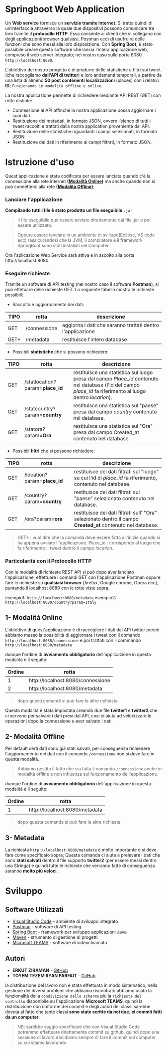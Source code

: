 # Springboot Web Application

Un **Web service** fornisce un **servizio tramite Internet**. Si tratta quindi di un’interfaccia attraverso la quale due dispositivi possono comunicare tra loro tramite il **protocollo HTTP**. Essa consente ai clienti che si collegano con degli applicazioni(browser qualsiasi, Postman ecc) di usufruire delle funzioni che sono messi alla loro disposizione. Con **Spring Boot**, è stato possibile creare questo software che lancia l'intera applicazione web, compreso il web server integrato;
    nel nostro caso sulla porta 8080 `http://localhost:8080`.

L'obiettivo del nostro progetto è di produrre delle statistiche e filtri sui tweet (che raccogliamo **dall'API di twitter**) e loro andamenti temporali, a partire da una lista di almeno **50 post contenenti localizzazioni** (places) con i relativi **ID**; `Funzionando in modalità offline e online`. 

La nostra applicazione permette di richiedere mediante API REST (GET) con rotte distinte:

-   Connessione al API affinché la nostra applicazione possa aggiornare i suoi dati.
-   Restituzione dei metadati, in formato JSON, ovvero l’elenco di tutti i tweet raccolti e trattati dalla nostra application proveniente dal API.
-   Restituzione delle statistiche riguardanti i campi selezionati, in formato JSON.
-   Restituzione dei dati in riferimento ai campi filtrati, in formato JSON.

  
# Istruzione d'uso

Quest'applicazione è stata codificata per essere lanciata quando c'è la connessione alla rete internet **([Modalità Online](https://github.com/erkutziraman/Progetto_Esame#1--modalit%C3%A0-online))** ma anche quando non si può connettersi alla rete **([Modalità Offline](https://github.com/erkutziraman/Progetto_Esame#2--modalit%C3%A0-offline))**; 

 ### Lanciare l'applicazione
 **Compilando tutti i file è stato prodotto un file eseguibile** `.jar` 

> Il file eseguibile può essere avviato direttamente dal file .jar e poi essere utilizzato.

> Oppure essere lanciare in un ambiente di svillupo(Eclipse, VS code ecc) rassicurandosi che la JVM, il compilatore e il framework SpringBoot sono stati installati nel Computer  .

Ora l'aplicazione Web Service sarà attiva e in ascolto alla porta http://localhost:8080.
 

### Eseguire richieste

Tramite un software di API testing (nel nostro caso il software **Postman**), si può effetuare delle richieste GET. 
 La seguente tabella mostra le richieste possibili:
  - Raccolta e aggiornamento dei dati:
 
 |    TIPO        |rotta                          |descrizione                                |
|----------------|-------------------------------|-------------------------------------------|
|GET             |/connessione                      |aggiorna i dati che saranno trattati dentro l'applicazione           |
|GET*             |/metadata                          |restituisce l'intero database    |


   - Possibili **statistiche** che si possono richiedere:

 |    TIPO        |rotta                          |descrizione                                |
|----------------|-------------------------------|-------------------------------------------|
|GET             |/statlocation?param=**place_id**      |restituisce una statistica sul luogo presa dal campo *Place_id* contenuto nel database (l'id del campo *place_id* fa riferimento al luogo dentro *location*).
|GET             |/statcountry?param=**country**      |restituisce una statistica sul "paese" presa dal campo *country* contenuto nel database.
|GET             |/statora?param=**Ora**      |restituisce una statistica sul "Ora" presa dal campo Created_at contenuto nel database.     |

- Possibili **filtri** che si possono richiedere:

 |    TIPO        |rotta                          |descrizione                                |
|----------------|-------------------------------|-------------------------------------------|
|GET             |/location?param=**place_id**      |restituisce dei dati filtrati sul "luogo" su cui l'id di *place_id* fa riferimento, contenuto nel database.     |
|GET            |/country?param=**country**      |restituisce dei dati filtrati sul "paese" selezionato contenuto nel database.     |
|GET            |/ora?param=**ora**      |restituisce dei dati filtrati sull' "Ora" selezionato dentro il campo **Created_at** contenuto nel database.     |


> GET* : vuol dire che la comanda deve essere fatta all'inizio quando si ha appena avviato l''applicazione.
> Place_id : corrisponde al luogo che fa riferimento il tweet dentro il campo *location*.

### Particolarità con il Protocollo HTTP
Con le modalità di richieste REST API si può dopo aver lanciato l'applicazione, effettuare i comandi GET con l'applicazione Postman oppure fare le richieste su **qualsiasi browser** (firefox, Google chrome, Opera ecc),
  puntando il localhost 8080 con le rotte viste sopra.

esempio1:  `http://localhost:8080/metadata`
esempio2:  `http://localhost:8080/country?param=Italy`


## 1- Modalità Online

L'obiettivo di quest'applicazione è di raccogliere i dati dal API twitter perciò abbiamo messo la possibilità di aggiornare i tweet con il comando
`http://localhost:8080/connessione`
e poi  trattati con il commando 
`http://localhost:8080/metadata`

dunque l'ordine di **avviamento obbligatorio** dell'applicazione in questa modalità è il seguito:

|    Ordine       |rotta                        |
|----------------|-------------------------------|
|1             |http://localhost:8080/connessione|                            
|2             |http://localhost:8080/metadata                          |

> dopo questi comandi si può fare le altre richieste.

Questa modalità è stata impostata creando due file **twitter1** e **twitter2** che ci servono per salvare i dati presi dal API, cosi ci aiuta ad velocizzare le operazioni dopo la connessione e aver salvato i dati.

## 2- Modalità Offline

Per default certi dati sono già stati salvati,  per conseguenza richiedere l'aggiornamento dei dati con il comando `/connessione` non si deve fare in questa modalità.
> Abbiamo gestito il fatto che sia fatta il comando `/connessione` anche in modalità offline e non influenza sul funzionamento dell'applicazione.

dunque l'ordine di **avviamento obbligatorio** dell'applicazione in questa modalità è il seguito:

|    Ordine       |rotta                        |
|----------------|-------------------------------|
|1             |http://localhost:8080/metadata |

> dopo questa comanda si può fare le altre richieste.


## 3- Metadata

La richiesta `http://localhost:8080/metadata` è molto importante e si deve fare come specificato sopra;
Questa comanda ci aiuta a prelevare i dati che sono **stati salvati** dentro il file supporto **twitter2** (per essere messi dentro una Stringa) e quindi tutte le richieste che verranno fatte di conseguenza saranno **molto più veloci**.


# Sviluppo 

## Software Utilizzati
* [Visual Studio Code](https://code.visualstudio.com/) - ambiente di sviluppo integrato
*  [Postman](https://www.postman.com/) - software di API testing
* [Spring Boot](https://spring.io/projects/spring-boot) - framework per  sviluppo applicazioni Java
* [Maven](https://maven.apache.org/) - strumento di gestione di progetti
* [Microsoft TEAMS](https://www.microsoft.com/en-us/microsoft-365/microsoft-teams/group-chat-software) - software di videochiamata 


## Autori
* **ERKUT ZIRAMAN** - [GitHub](https://github.com/erkutziraman)
* **TOYEM TEZEM RYAN PARFAIT** - [GitHub](https://github.com/toyemryan)

la distribuzione del lavoro non è stata effettuata in modo sistematico, nella gestione dei diversi problemi che abbiamo riscontrato abbiamo usato la funzionalità della `condivizione dello schermo` più la `richiesta del controllo` disponibile su l'applicazione **Microsoft TEAMS**, quindi la distribuzione non uniforme dei commit e degli autori dei classi sarebbe dovuta al fatto che tante classi **sono state scritte da noi due**, **ei commit fatti da un computer**.

> NB: sarebbe saggio specificare che con Visual Studio Code potremmo effettuare direttamente commit su github, quindi dopo una sessione di lavoro decidiamo sempre di fare il commit sul computer su cui stiamo lavorando
